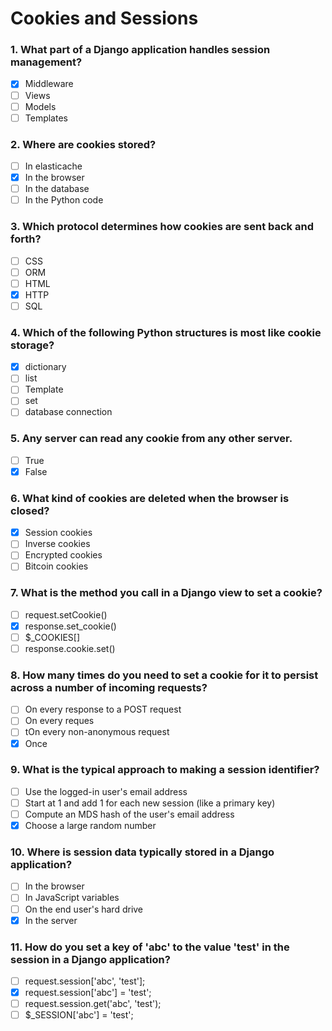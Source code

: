 # Cookies and Sessions

### 1. What part of a Django application handles session management?

- [x] Middleware
- [ ] Views
- [ ] Models
- [ ] Templates

### 2. Where are cookies stored?

- [ ] In elasticache
- [x] In the browser
- [ ] In the database
- [ ] In the Python code

### 3. Which protocol determines how cookies are sent back and forth?

- [ ] CSS
- [ ] ORM
- [ ] HTML
- [x] HTTP
- [ ] SQL

### 4. Which of the following Python structures is most like cookie storage?

- [x] dictionary
- [ ] list
- [ ] Template
- [ ] set
- [ ] database connection

### 5. Any server can read any cookie from any other server.

- [ ] True
- [x] False

### 6. What kind of cookies are deleted when the browser is closed?

- [x] Session cookies
- [ ] Inverse cookies
- [ ] Encrypted cookies
- [ ] Bitcoin cookies

### 7. What is the method you call in a Django view to set a cookie?

- [ ] request.setCookie()
- [x] response.set_cookie()
- [ ] $_COOKIES[]
- [ ] response.cookie.set()

### 8. How many times do you need to set a cookie for it to persist across a number of incoming requests?

- [ ] On every response to a POST request
- [ ] On every reques
- [ ] tOn every non-anonymous request
- [x] Once

### 9. What is the typical approach to making a session identifier?

- [ ] Use the logged-in user's email address
- [ ] Start at 1 and add 1 for each new session (like a primary key)
- [ ] Compute an MDS hash of the user's email address
- [x] Choose a large random number

### 10. Where is session data typically stored in a Django application?

- [ ] In the browser
- [ ] In JavaScript variables
- [ ] On the end user's hard drive
- [x] In the server

### 11. How do you set a key of 'abc' to the value 'test' in the session in a Django application?

- [ ] request.session['abc', 'test'];
- [x] request.session['abc'] = 'test';
- [ ] request.session.get('abc', 'test');
- [ ] $_SESSION['abc'] = 'test';
